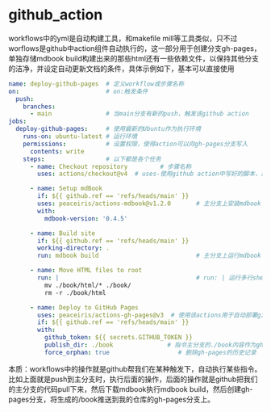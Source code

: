 # github_action

workflows中的yml是自动构建工具，和makefile mill等工具类似，只不过worflows是github中action组件自动执行的，这一部分用于创建分支gh-pages，单独存储mdbook build构建出来的那些html还有一些依赖文件，以保持其他分支的洁净，并设定自动更新文档的条件，具体示例如下，基本可以直接使用  

```yaml
name: deploy-github-pages  # 定义workflow或步骤名称
on:                        # on:触发条件
  push:
    branches:
      - main               # 当main分支有新的push，触发该github action
jobs:
  deploy-github-pages:     # 使用最新的Ubuntu作为执行环境
    runs-on: ubuntu-latest # 运行环境
    permissions:           # 设置权限，使得action可以向gh-pages分支写入
      contents: write
    steps:                 # 以下都是各个任务
      - name: Checkout repository         # 步骤名称
        uses: actions/checkout@v4  # uses-使用github action中写好的脚本，这里是在拉取我的代码

      - name: Setup mdBook
        if: ${{ github.ref == 'refs/heads/main' }}
        uses: peaceiris/actions-mdbook@v1.2.0       # 主分支上安装mdbook
        with:
          mdbook-version: '0.4.5'

      - name: Build site
        if: ${{ github.ref == 'refs/heads/main' }}
        working-directory: .
        run: mdbook build                           # 主分支上运行mdbook build指令

      - name: Move HTML files to root 
        run: |                                      # run: | 运行多行shell脚本
          mv ./book/html/* ./book/
          rm -r ./book/html

      - name: Deploy to GitHub Pages
        uses: peaceiris/actions-gh-pages@v3  # 使用该actions用于自动部署github pages
        if: ${{ github.ref == 'refs/heads/main' }}
        with:
          github_token: ${{ secrets.GITHUB_TOKEN }}
          publish_dir: ./book               # 指令主分支的./book内容作为gh-pages分支的内容
          force_orphan: true                   # 删除gh-pages的历史记录  ，只保留最新版本
```
本质：workflows中的操作就是github帮我们在某种触发下，自动执行某些指令。比如上面就是push到主分支时，执行后面的操作，后面的操作就是github把我们的主分支的代码pull下来，然后下载mdbook执行mdbook build，然后创建gh-pages分支，将生成的/book推送到我的仓库的gh-pages分支上。  